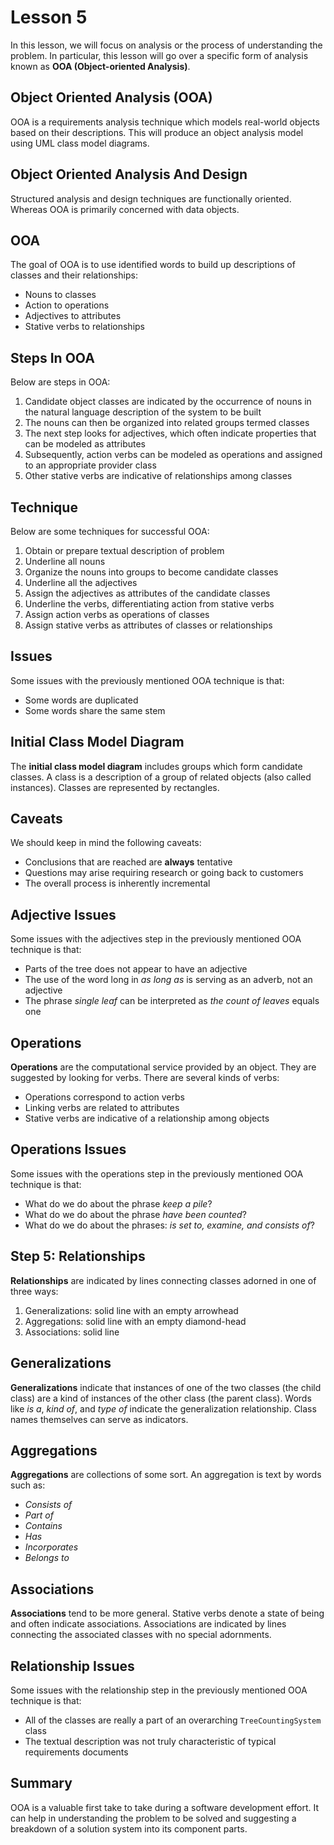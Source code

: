 # Lesson 5

In this lesson, we will focus on analysis or the process of understanding the problem. In particular, this lesson will go over a specific form of analysis known as **OOA (Object-oriented Analysis)**.

## Object Oriented Analysis (OOA)

OOA is a requirements analysis technique which models real-world objects based on their descriptions. This will produce an object analysis model using UML class model diagrams.

## Object Oriented Analysis And Design

Structured analysis and design techniques are functionally oriented. Whereas OOA is primarily concerned with data objects.

## OOA

The goal of OOA is to use identified words to build up descriptions of classes and their relationships:

- Nouns to classes
- Action to operations
- Adjectives to attributes
- Stative verbs to relationships

## Steps In OOA

Below are steps in OOA:

1. Candidate object classes are indicated by the occurrence of nouns in the natural language description of the system to be built
2. The nouns can then be organized into related groups termed classes
3. The next step looks for adjectives, which often indicate properties that can be modeled as attributes
4. Subsequently, action verbs can be modeled as operations and assigned to an appropriate provider class
5. Other stative verbs are indicative of relationships among classes

## Technique

Below are some techniques for successful OOA:

1. Obtain or prepare textual description of problem
2. Underline all nouns
3. Organize the nouns into groups to become candidate classes
4. Underline all the adjectives
5. Assign the adjectives as attributes of the candidate classes
6. Underline the verbs, differentiating action from stative verbs
7. Assign action verbs as operations of classes
8. Assign stative verbs as attributes of classes or relationships

## Issues

Some issues with the previously mentioned OOA technique is that:

- Some words are duplicated
- Some words share the same stem

## Initial Class Model Diagram

The **initial class model diagram** includes groups which form candidate classes. A class is a description of a group of related objects (also called instances). Classes are represented by rectangles.

## Caveats

We should keep in mind the following caveats:

- Conclusions that are reached are **always** tentative
- Questions may arise requiring research or going back to customers
- The overall process is inherently incremental

## Adjective Issues

Some issues with the adjectives step in the previously mentioned OOA technique is that:

- Parts of the tree does not appear to have an adjective
- The use of the word long in _as long as_ is serving as an adverb, not an adjective
- The phrase _single leaf_ can be interpreted as _the count of leaves_ equals one

## Operations

**Operations** are the computational service provided by an object. They are suggested by looking for verbs. There are several kinds of verbs:

- Operations correspond to action verbs
- Linking verbs are related to attributes
- Stative verbs are indicative of a relationship among objects

## Operations Issues

Some issues with the operations step in the previously mentioned OOA technique is that:

- What do we do about the phrase _keep a pile_?
- What do we do about the phrase _have been counted_?
- What do we do about the phrases: _is set to, examine, and consists of_?

## Step 5: Relationships

**Relationships** are indicated by lines connecting classes adorned in one of three ways:

1. Generalizations: solid line with an empty arrowhead
2. Aggregations: solid line with an empty diamond-head
3. Associations: solid line

## Generalizations

**Generalizations** indicate that instances of one of the two classes (the child class) are a kind of instances of the other class (the parent class). Words like _is a_, _kind of_, and _type of_ indicate the generalization relationship. Class names themselves can serve as indicators.

## Aggregations

**Aggregations** are collections of some sort. An aggregation is text by words such as:

- _Consists of_
- _Part of_
- _Contains_
- _Has_
- _Incorporates_
- _Belongs to_

## Associations

**Associations** tend to be more general. Stative verbs denote a state of being and often indicate associations. Associations are indicated by lines connecting the associated classes with no special adornments.

## Relationship Issues

Some issues with the relationship step in the previously mentioned OOA technique is that:

- All of the classes are really a part of an overarching `TreeCountingSystem` class
- The textual description was not truly characteristic of typical requirements documents

## Summary

OOA is a valuable first take to take during a software development effort. It can help in understanding the problem to be solved and suggesting a breakdown of a solution system into its component parts.

